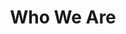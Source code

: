 ---
templateKey: about-page
path: /about
title: Who We Are
image: /img/jumbotron-about.jpg
profiles:
  - image: /img/about-us-barbar.jpg
    name: >
      Barbar LeFontaine
    title: >
      CEO
    description: >
      Master of puppets, symphony of destruction, tornado of souls.
      Master of puppets, symphony of destruction, tornado of souls.
      Master of puppets, symphony of destruction, tornado of souls.
      Master of puppets, symphony of destruction, tornado of souls.
      Master of puppets, symphony of destruction, tornado of souls.
  - image: /img/about-us-ferbo.jpg
    name: >
      Ferbo Babbage
    title: >
      CTO
    description: >
      Dancing queen, Sweet Caroline, Sweet Home Alabama, Country Roads.
      Master of puppets, symphony of destruction, tornado of souls.
      Master of puppets, symphony of destruction, tornado of souls.
      Master of puppets, symphony of destruction, tornado of souls.
      Master of puppets, symphony of destruction, tornado of souls.
      Master of puppets, symphony of destruction, tornado of souls.
---